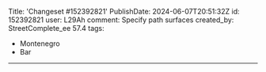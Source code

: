 Title: 'Changeset #152392821'
PublishDate: 2024-06-07T20:51:32Z
id: 152392821
user: L29Ah
comment: Specify path surfaces
created_by: StreetComplete_ee 57.4
tags:
- Montenegro
- Bar

---
